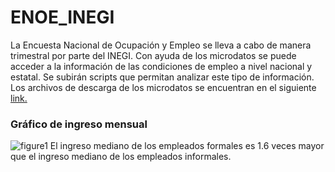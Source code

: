 # ENOE_INEGI

La Encuesta Nacional de Ocupación y Empleo se lleva a cabo de manera trimestral por parte del INEGI. Con ayuda de los microdatos se puede acceder a la información de las condiciones de empleo a nivel nacional y estatal. Se subirán scripts que permitan analizar este tipo de información. Los archivos de descarga de los microdatos se encuentran en el siguiente [link.](https://www.inegi.org.mx/programas/enoe/15ymas/#microdatos)


### Gráfico de ingreso mensual
![figure1](https://github.com/R0A16/ENOE_INEGI/assets/78400020/7a0dcf3a-5cca-4e9c-bd18-24d157a6e246)
El ingreso mediano de los empleados formales es 1.6 veces mayor que el ingreso mediano de los empleados informales.

